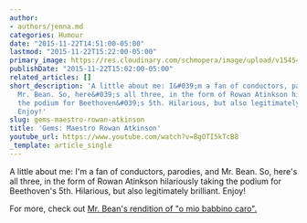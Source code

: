 ```yaml
---
author:
- authors/jenna.md
categories: Humour
date: "2015-11-22T14:51:00-05:00"
lastmod: "2015-11-22T15:22:00-05:00"
primary_image: https://res.cloudinary.com/schmopera/image/upload/v1545409169/media/webhook-uploads/1448221853769/2015-11-21---MrBean.jpg.jpg
publishDate: "2015-11-22T15:02:00-05:00"
related_articles: []
short_description: 'A little about me: I&#039;m a fan of conductors, parodies, and
  Mr. Bean. So, here&#039;s all three, in the form of Rowan Atinkson hilariously taking
  the podium for Beethoven&#039;s 5th. Hilarious, but also legitimately brilliant.
  Enjoy!'
slug: gems-maestro-rowan-atkinson
title: 'Gems: Maestro Rowan Atkinson'
youtube_url: https://www.youtube.com/watch?v=BgOTI5kTcB8
_template: article_single
---
```


A little about me: I'm a fan of conductors, parodies, and Mr. Bean. So, here's all three, in the form of Rowan Atinkson hilariously taking the podium for Beethoven's 5th. Hilarious, but also legitimately brilliant. Enjoy!

For more, check out [Mr. Bean's rendition of "o mio babbino caro".](https://www.youtube.com/watch?v=YMe1bZC4i4k)
